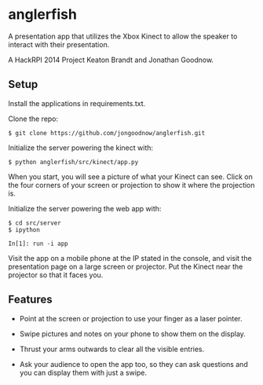 anglerfish
==========

A presentation app that utilizes the Xbox Kinect to allow the speaker to interact with their presentation.

A HackRPI 2014 Project Keaton Brandt and Jonathan Goodnow.

Setup
-----

Install the applications in requirements.txt.

Clone the repo:

	$ git clone https://github.com/jongoodnow/anglerfish.git

Initialize the server powering the kinect with:

	$ python anglerfish/src/kinect/app.py

When you start, you will see a picture of what your Kinect can see. Click on the four corners of your screen or projection to show it where the projection is.

Initialize the server powering the web app with:

	$ cd src/server
	$ ipython

	In[1]: run -i app

Visit the app on a mobile phone at the IP stated in the console, and visit the presentation page on a large screen or projector. Put the Kinect near the projector so that it faces you.

Features
--------

* Point at the screen or projection to use your finger as a laser pointer.

* Swipe pictures and notes on your phone to show them on the display.

* Thrust your arms outwards to clear all the visible entries.

* Ask your audience to open the app too, so they can ask questions and you can display them with just a swipe.